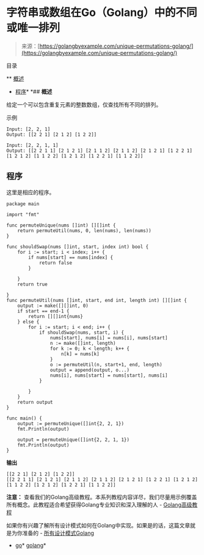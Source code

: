 <!--yml

类别: 未分类

日期: 2024-10-13 06:49:25

-->

# 字符串或数组在Go（Golang）中的不同或唯一排列

> 来源：[https://golangbyexample.com/unique-permutations-golang/](https://golangbyexample.com/unique-permutations-golang/)

目录

**   [概述](#Overview "Overview")

+   [程序](#Program "Program")*  *## **概述**

给定一个可以包含重复元素的整数数组，仅查找所有不同的排列。

示例

```
Input: [2, 2, 1]
Output: [[2 2 1] [2 1 2] [1 2 2]]

Input: [2, 2, 1, 1]
Output: [[2 2 1 1] [2 1 2 1] [2 1 1 2] [2 1 1 2] [2 1 2 1] [1 2 2 1] [1 2 1 2] [1 1 2 2] [1 2 1 2] [1 2 2 1] [1 1 2 2]]
```

## **程序**

这里是相应的程序。

```
package main

import "fmt"

func permuteUnique(nums []int) [][]int {
	return permuteUtil(nums, 0, len(nums), len(nums))
}

func shouldSwap(nums []int, start, index int) bool {
	for i := start; i < index; i++ {
		if nums[start] == nums[index] {
			return false
		}

	}
	return true

}
func permuteUtil(nums []int, start, end int, length int) [][]int {
	output := make([][]int, 0)
	if start == end-1 {
		return [][]int{nums}
	} else {
		for i := start; i < end; i++ {
			if shouldSwap(nums, start, i) {
				nums[start], nums[i] = nums[i], nums[start]
				n := make([]int, length)
				for k := 0; k < length; k++ {
					n[k] = nums[k]
				}
				o := permuteUtil(n, start+1, end, length)
				output = append(output, o...)
				nums[i], nums[start] = nums[start], nums[i]
			}

		}
	}
	return output
}

func main() {
	output := permuteUnique([]int{2, 2, 1})
	fmt.Println(output)

	output = permuteUnique([]int{2, 2, 1, 1})
	fmt.Println(output)
}
```

**输出**

```
[[2 2 1] [2 1 2] [1 2 2]]
[[2 2 1 1] [2 1 2 1] [2 1 1 2] [2 1 1 2] [2 1 2 1] [1 2 2 1] [1 2 1 2] [1 1 2 2] [1 2 1 2] [1 2 2 1] [1 1 2 2]]
```

**注意：** 查看我们的Golang高级教程。本系列教程内容详尽，我们尽量用示例覆盖所有概念。此教程适合希望获得Golang专业知识和深入理解的人 - [Golang高级教程](https://golangbyexample.com/golang-comprehensive-tutorial/)

如果你有兴趣了解所有设计模式如何在Golang中实现。如果是的话，这篇文章就是为你准备的 - [所有设计模式Golang](https://golangbyexample.com/all-design-patterns-golang/)

+   [go](https://golangbyexample.com/tag/go/)*   [golang](https://golangbyexample.com/tag/golang/)*
